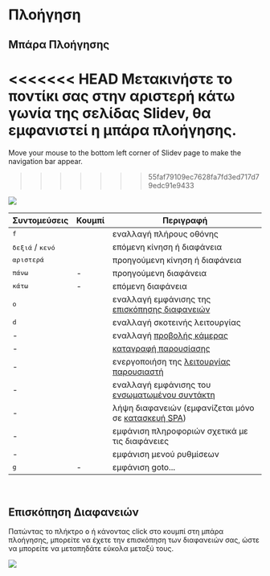 # Πλοήγηση

## Μπάρα Πλοήγησης

<<<<<<< HEAD
Μετακινήστε το ποντίκι σας στην αριστερή κάτω γωνία της σελίδας Slidev, θα εμφανιστεί η μπάρα πλοήγησης.
=======
Move your mouse to the bottom left corner of Slidev page to make the navigation bar appear.
>>>>>>> 55faf79109ec7628fa7fd3ed717d79edc91e9433

![](/screenshots/navbar.png)

| Συντομεύσεις | Κουμπί | Περιγραφή |
| --- | --- | --- |
| <kbd>f</kbd> | <carbon-maximize class="inline-icon-btn"/> <carbon-minimize class="inline-icon-btn"/> | εναλλαγή πλήρους οθόνης |
| <kbd>δεξιά</kbd> / <kbd>κενό</kbd> | <carbon-arrow-right class="inline-icon-btn"/> | επόμενη κίνηση ή διαφάνεια |
| <kbd>αριστερά</kbd> | <carbon-arrow-left class="inline-icon-btn"/> | προηγούμενη κίνηση ή διαφάνεια |
| <kbd>πάνω</kbd> | - |  προηγούμενη διαφάνεια |
| <kbd>κάτω</kbd> | - | επόμενη διαφάνεια |
| <kbd>o</kbd> | <carbon-apps class="inline-icon-btn"/> | εναλλαγή εμφάνισης της [επισκόπησης διαφανειών](#επισκόπηση-διαφανειών) |
| <kbd>d</kbd> | <carbon-sun class="inline-icon-btn"/> <carbon-moon class="inline-icon-btn"/> | εναλλαγή σκοτεινής λειτουργίας |
| - | <carbon-user-avatar class="inline-icon-btn"/> | εναλλαγή [προβολής κάμερας](/guide/recording#πpοβολή-κάμεpας) |
| - | <carbon-video class="inline-icon-btn"/> | [καταγραφή παρουσίασης](/guide/recording#καταγpαφή-παpουσίασης-1) |
| - | <carbon-user-speaker class="inline-icon-btn"/> | ενεργοποιήση της [λειτουργίας παρουσιαστή](/guide/presenter-mode) |
| - | <carbon-edit class="inline-icon-btn"/> | εναλλαγή εμφάνισης του [ενσωματωμένου συντάκτη](/guide/editors#ενσωματωμένος-συντάκτης) |
| - | <carbon-download class="inline-icon-btn"/> | λήψη διαφανειών (εμφανίζεται μόνο σε [κατασκευή SPA](/guide/exporting#single-page-application-spa)) |
| - | <carbon-information class="inline-icon-btn"/> | εμφάνιση πληροφοριών σχετικά με τις διαφάνειες |
| - | <carbon-settings-adjust class="inline-icon-btn"/> | εμφάνιση μενού ρυθμίσεων |
| <kbd>g</kbd> | - | εμφάνιση goto... |

<br>

## Επισκόπηση Διαφανειών

Πατώντας το πλήκτρο <kbd>o</kbd> ή κάνοντας click στο κουμπί <carbon-apps class="inline-icon-btn"/> στη μπάρα πλοήγησης, μπορείτε να έχετε την επισκόπηση των διαφανειών σας, ώστε να μπορείτε να μεταπηδάτε εύκολα μεταξύ τους. 

![](/screenshots/slides-overview.png)
